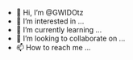 - 👋 Hi, I’m @GWIDOtz
- 👀 I’m interested in ...
- 🌱 I’m currently learning ...
- 💞️ I’m looking to collaborate on ...
- 📫 How to reach me ...

<!---
GWIDOtz/GWIDOtz is a ✨ special ✨ repository because its `README.md` (this file) appears on your GitHub profile.
You can click the Preview link to take a look at your changes.
--->
